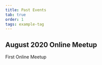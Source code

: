 ```yaml
---
title: Past Events
tab: true
order: 1
tags: example-tag
---
```


## August 2020 Online Meetup  
First Online Meetup
